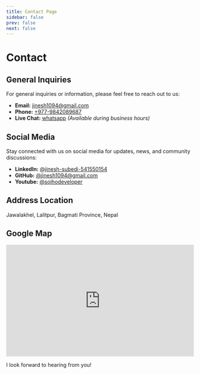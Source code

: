 ```yaml
---
title: Contact Page
sidebar: false
prev: false
next: false
---
```


# Contact

## General Inquiries

For general inquiries or information, please feel free to reach out to us:

- **Email:** [jinesh1094@gmail.com](mailto:jinesh1094@gmail.com)
- **Phone:** [+977-9842089687](tel:+9779842089687)
- **Live Chat:** [whatsapp](tel:+9779842089687) *(Available during business hours)*

## Social Media

Stay connected with us on social media for updates, news, and community discussions:

- **LinkedIn:** [@jinesh-subedi-541550154](https://www.linkedin.com/in/jinesh-subedi-541550154/)
- **GitHub:** [@jinesh1094@gmail.com](https://github.com/jineshsubedi)
- **Youtube:** [@sojhodeveloper](https://www.youtube.com/@sojhodeveloper)

## Address Location

Jawalakhel,
Lalitpur, Bagmati Province,
Nepal

## Google Map

<iframe
  width="100%"
  height="300"
  frameborder="0"
  style="border:0"
  src="https://www.google.com/maps/embed/v1/place?q=Prera+Business+Complex,+Jawalakhel,+Lalitpur,+Nepal&key=AIzaSyBFw0Qbyq9zTFTd-tUY6dZWTgaQzuU17R8"
  allowfullscreen
></iframe>

I look forward to hearing from you!
